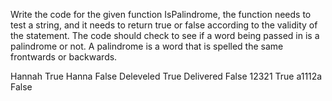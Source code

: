 Write the code for the given function IsPalindrome, the function needs to test a string, and
it needs to return true or false according to the validity of the statement. The code should check 
to see if a word being passed in is a palindrome or not. A palindrome is a word that is spelled the 
same frontwards or backwards. 

Hannah    True          Hanna     False
Deleveled True          Delivered False
12321     True          a1112a    False
